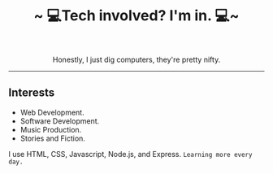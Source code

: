 <h1 align="center">
  ~ 💻Tech involved? I'm in. 💻~
</h1>

<br>

<p align="center">Honestly, I just dig computers, they're pretty nifty.</p>

---

## Interests
* Web Development.
* Software Development.
* Music Production.
* Stories and Fiction.

I use HTML, CSS, Javascript, Node.js, and Express.
`Learning more every day.`


<br>
